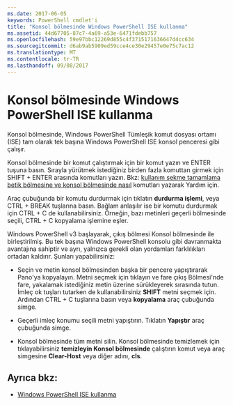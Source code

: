 ```yaml
---
ms.date: 2017-06-05
keywords: PowerShell cmdlet'i
title: "Konsol bölmesinde Windows PowerShell ISE kullanma"
ms.assetid: 44d67705-87c7-4a69-a53e-6471fdebb757
ms.openlocfilehash: 59e97bbc12269d855c4f3715171636647d4cc634
ms.sourcegitcommit: d6ab9ab5909ed59cce4ce30e29457e0e75c7ac12
ms.translationtype: MT
ms.contentlocale: tr-TR
ms.lasthandoff: 09/08/2017
---
```

# <a name="how-to-use-the-console-pane-in-the-windows-powershell-ise"></a>Konsol bölmesinde Windows PowerShell ISE kullanma
Konsol bölmesinde, Windows PowerShell Tümleşik komut dosyası ortamı (ISE) tam olarak tek başına Windows PowerShell ISE konsol penceresi gibi çalışır.

Konsol bölmesinde bir komut çalıştırmak için bir komut yazın ve ENTER tuşuna basın. Sırayla yürütmek istediğiniz birden fazla komuttan girmek için SHIFT + ENTER arasında komutları yazın. Bkz: [kullanım sekme tamamlama betik bölmesine ve konsol bölmesinde nasıl](How-to-Use-Tab-Completion-in-the-Script-Pane-and-Console-Pane.md) komutları yazarak Yardım için.

Araç çubuğunda bir komutu durdurmak için tıklatın **durdurma işlemi**, veya CTRL + BREAK tuşlarına basın. Bağlam anlaşılır ise bir komutu durdurmak için CTRL + C de kullanabilirsiniz. Örneğin, bazı metinleri geçerli bölmesinde seçili, CTRL + C kopyalama işlemine eşler.

Windows PowerShell v3 başlayarak, çıkış bölmesi Konsol bölmesinde ile birleştirilmiş. Bu tek başına Windows PowerShell konsolu gibi davranmakta avantajına sahiptir ve ayrı, yalnızca gerekli olan yordamları farklılıkları ortadan kaldırır. Şunları yapabilirsiniz:

- Seçin ve metin konsol bölmesinden başka bir pencere yapıştırarak Pano'ya kopyalayın. Metni seçmek için tıklayın ve fare çıkış Bölmesi'nde fare, yakalamak istediğiniz metin üzerine sürükleyerek sırasında tutun. İmleç ok tuşları tutarken de kullanabilirsiniz **SHIFT** metni seçmek için. Ardından CTRL + C tuşlarına basın veya **kopyalama** araç çubuğunda simge.

- Geçerli imleç konumu seçili metni yapıştırın. Tıklatın **Yapıştır** araç çubuğunda simge.

- Konsol bölmesinde tüm metni silin. Konsol bölmesinde temizlemek için tıklayabilirsiniz **temizleyin Konsol bölmesinde** çalıştırın komut veya araç simgesine **Clear-Host** veya diğer adını, **cls**.

## <a name="see-also"></a>Ayrıca bkz:
- [Windows PowerShell ISE kullanma](Using-the-Windows-PowerShell-ISE.md)

